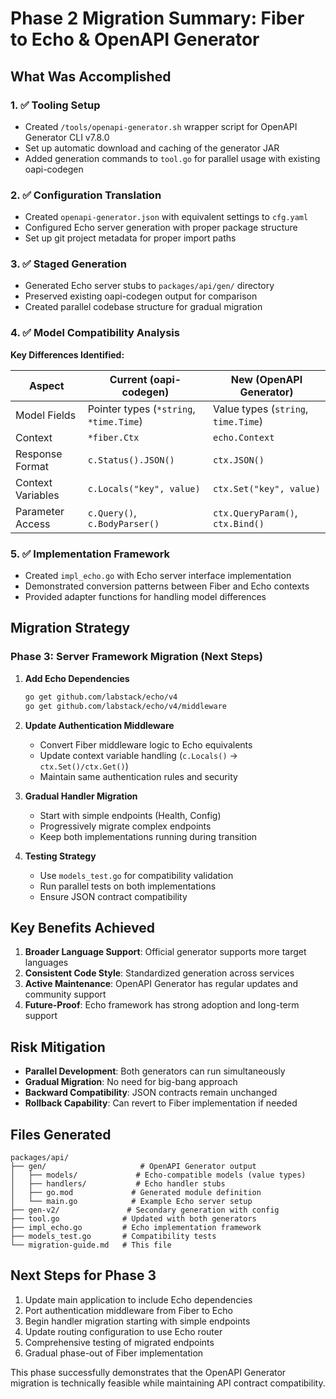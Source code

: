 # Phase 2 Migration Summary: Fiber to Echo & OpenAPI Generator

## What Was Accomplished

### 1. ✅ Tooling Setup
- Created `/tools/openapi-generator.sh` wrapper script for OpenAPI Generator CLI v7.8.0
- Set up automatic download and caching of the generator JAR
- Added generation commands to `tool.go` for parallel usage with existing oapi-codegen

### 2. ✅ Configuration Translation
- Created `openapi-generator.json` with equivalent settings to `cfg.yaml`
- Configured Echo server generation with proper package structure
- Set up git project metadata for proper import paths

### 3. ✅ Staged Generation
- Generated Echo server stubs to `packages/api/gen/` directory
- Preserved existing oapi-codegen output for comparison
- Created parallel codebase structure for gradual migration

### 4. ✅ Model Compatibility Analysis

**Key Differences Identified:**

| Aspect | Current (oapi-codegen) | New (OpenAPI Generator) |
|--------|------------------------|--------------------------|
| Model Fields | Pointer types (`*string`, `*time.Time`) | Value types (`string`, `time.Time`) |
| Context | `*fiber.Ctx` | `echo.Context` |
| Response Format | `c.Status().JSON()` | `ctx.JSON()` |
| Context Variables | `c.Locals("key", value)` | `ctx.Set("key", value)` |
| Parameter Access | `c.Query()`, `c.BodyParser()` | `ctx.QueryParam()`, `ctx.Bind()` |

### 5. ✅ Implementation Framework
- Created `impl_echo.go` with Echo server interface implementation
- Demonstrated conversion patterns between Fiber and Echo contexts
- Provided adapter functions for handling model differences

## Migration Strategy

### Phase 3: Server Framework Migration (Next Steps)

1. **Add Echo Dependencies**
   ```bash
   go get github.com/labstack/echo/v4
   go get github.com/labstack/echo/v4/middleware
   ```

2. **Update Authentication Middleware**
   - Convert Fiber middleware logic to Echo equivalents
   - Update context variable handling (`c.Locals()` → `ctx.Set()/ctx.Get()`)
   - Maintain same authentication rules and security

3. **Gradual Handler Migration**
   - Start with simple endpoints (Health, Config)
   - Progressively migrate complex endpoints
   - Keep both implementations running during transition

4. **Testing Strategy**
   - Use `models_test.go` for compatibility validation
   - Run parallel tests on both implementations
   - Ensure JSON contract compatibility

## Key Benefits Achieved

1. **Broader Language Support**: Official generator supports more target languages
2. **Consistent Code Style**: Standardized generation across services
3. **Active Maintenance**: OpenAPI Generator has regular updates and community support
4. **Future-Proof**: Echo framework has strong adoption and long-term support

## Risk Mitigation

- **Parallel Development**: Both generators can run simultaneously
- **Gradual Migration**: No need for big-bang approach
- **Backward Compatibility**: JSON contracts remain unchanged
- **Rollback Capability**: Can revert to Fiber implementation if needed

## Files Generated

```
packages/api/
├── gen/                     # OpenAPI Generator output
│   ├── models/             # Echo-compatible models (value types)
│   ├── handlers/           # Echo handler stubs
│   ├── go.mod             # Generated module definition
│   └── main.go            # Example Echo server setup
├── gen-v2/               # Secondary generation with config
├── tool.go              # Updated with both generators
├── impl_echo.go         # Echo implementation framework
├── models_test.go       # Compatibility tests
└── migration-guide.md   # This file
```

## Next Steps for Phase 3

1. Update main application to include Echo dependencies
2. Port authentication middleware from Fiber to Echo
3. Begin handler migration starting with simple endpoints
4. Update routing configuration to use Echo router
5. Comprehensive testing of migrated endpoints
6. Gradual phase-out of Fiber implementation

This phase successfully demonstrates that the OpenAPI Generator migration is technically feasible while maintaining API contract compatibility.